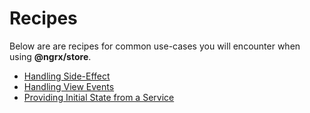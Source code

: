 # Recipes

Below are are recipes for common use-cases you will encounter when using __@ngrx/store__.

* [Handling Side-Effect](sideeffects.md)
* [Handling View Events](view_events.md)
* [Providing Initial State from a Service](initialstateservice.md)